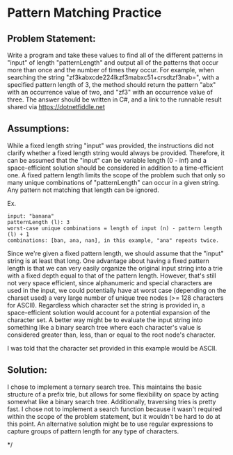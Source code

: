 # Pattern Matching Practice

## Problem Statement:

Write a program and take these values to find all of the different patterns in "input" of length "patternLength" and output all of the patterns that occur more than once and the number of times they occur.
For example, when searching the string "zf3kabxcde224lkzf3mabxc51+crsdtzf3nab=", with a specified pattern length of 3, the method should return the pattern "abx" with an occurrence value of two, and "zf3" with an occurrence value of three.
The answer should be written in C#, and a link to the runnable result shared via https://dotnetfiddle.net

## Assumptions:

While a fixed length string "input" was provided, the instructions did not clarify whether a fixed length string would always be provided.
Therefore, it can be assumed that the "input" can be variable length (0 - inf) and a space-efficient solution should be considered in addition to a time-efficient one.
A fixed pattern length limits the scope of the problem such that only so many unique combinations of "patternLength" can occur in a given string.
Any pattern not matching that length can be ignored.

Ex.
```
input: "banana"
patternLength (l): 3
worst-case unique combinations = length of input (n) - pattern length (l) + 1
combinations: [ban, ana, nan], in this example, "ana" repeats twice.
```

Since we're given a fixed pattern length, we should assume that the "input" string is at least that long.
One advantage about having a fixed pattern length is that we can very easily organize the original input string into a trie with a fixed depth equal to that of the pattern length.
However, that's still not very space efficient, since alphanumeric and special characters are used in the input, we could potentially have at worst case (depending on the charset used) a very large number of unique tree nodes (>= 128 characters for ASCII).
Regardless which character set the string is provided in, a space-efficient solution would account for a potential expansion of the character set.
A better way might be to evaluate the input string into something like a binary search tree where each character's value is considered greater than, less, than or equal to the root node's character.

I was told that the character set provided in this example would be ASCII.

## Solution:

I chose to implement a ternary search tree.
This maintains the basic structure of a prefix trie, but allows for some flexibility on space by acting somewhat like a binary search tree.  Additionally, traversing tries is pretty fast.
I chose not to implement a search function because it wasn't required within the scope of the problem statement, but it wouldn't be hard to do at this point.
An alternative solution might be to use regular expressions to capture groups of pattern length for any type of characters.

*/